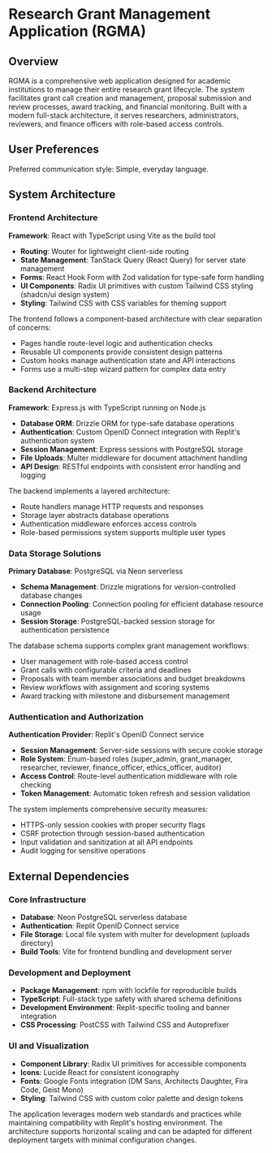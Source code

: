 # Research Grant Management Application (RGMA)

## Overview

RGMA is a comprehensive web application designed for academic institutions to manage their entire research grant lifecycle. The system facilitates grant call creation and management, proposal submission and review processes, award tracking, and financial monitoring. Built with a modern full-stack architecture, it serves researchers, administrators, reviewers, and finance officers with role-based access controls.

## User Preferences

Preferred communication style: Simple, everyday language.

## System Architecture

### Frontend Architecture

**Framework**: React with TypeScript using Vite as the build tool
- **Routing**: Wouter for lightweight client-side routing
- **State Management**: TanStack Query (React Query) for server state management
- **Forms**: React Hook Form with Zod validation for type-safe form handling
- **UI Components**: Radix UI primitives with custom Tailwind CSS styling (shadcn/ui design system)
- **Styling**: Tailwind CSS with CSS variables for theming support

The frontend follows a component-based architecture with clear separation of concerns:
- Pages handle route-level logic and authentication checks
- Reusable UI components provide consistent design patterns
- Custom hooks manage authentication state and API interactions
- Forms use a multi-step wizard pattern for complex data entry

### Backend Architecture

**Framework**: Express.js with TypeScript running on Node.js
- **Database ORM**: Drizzle ORM for type-safe database operations
- **Authentication**: Custom OpenID Connect integration with Replit's authentication system
- **Session Management**: Express sessions with PostgreSQL storage
- **File Uploads**: Multer middleware for document attachment handling
- **API Design**: RESTful endpoints with consistent error handling and logging

The backend implements a layered architecture:
- Route handlers manage HTTP requests and responses
- Storage layer abstracts database operations
- Authentication middleware enforces access controls
- Role-based permissions system supports multiple user types

### Data Storage Solutions

**Primary Database**: PostgreSQL via Neon serverless
- **Schema Management**: Drizzle migrations for version-controlled database changes
- **Connection Pooling**: Connection pooling for efficient database resource usage
- **Session Storage**: PostgreSQL-backed session storage for authentication persistence

The database schema supports complex grant management workflows:
- User management with role-based access control
- Grant calls with configurable criteria and deadlines
- Proposals with team member associations and budget breakdowns
- Review workflows with assignment and scoring systems
- Award tracking with milestone and disbursement management

### Authentication and Authorization

**Authentication Provider**: Replit's OpenID Connect service
- **Session Management**: Server-side sessions with secure cookie storage
- **Role System**: Enum-based roles (super_admin, grant_manager, researcher, reviewer, finance_officer, ethics_officer, auditor)
- **Access Control**: Route-level authentication middleware with role checking
- **Token Management**: Automatic token refresh and session validation

The system implements comprehensive security measures:
- HTTPS-only session cookies with proper security flags
- CSRF protection through session-based authentication
- Input validation and sanitization at all API endpoints
- Audit logging for sensitive operations

## External Dependencies

### Core Infrastructure
- **Database**: Neon PostgreSQL serverless database
- **Authentication**: Replit OpenID Connect service
- **File Storage**: Local file system with multer for development (uploads directory)
- **Build Tools**: Vite for frontend bundling and development server

### Development and Deployment
- **Package Management**: npm with lockfile for reproducible builds
- **TypeScript**: Full-stack type safety with shared schema definitions
- **Development Environment**: Replit-specific tooling and banner integration
- **CSS Processing**: PostCSS with Tailwind CSS and Autoprefixer

### UI and Visualization
- **Component Library**: Radix UI primitives for accessible components
- **Icons**: Lucide React for consistent iconography  
- **Fonts**: Google Fonts integration (DM Sans, Architects Daughter, Fira Code, Geist Mono)
- **Styling**: Tailwind CSS with custom color palette and design tokens

The application leverages modern web standards and practices while maintaining compatibility with Replit's hosting environment. The architecture supports horizontal scaling and can be adapted for different deployment targets with minimal configuration changes.